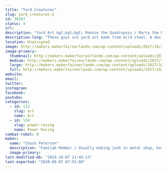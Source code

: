 ```yaml
---
title: "Yard Creatures"
slug: yard_creatures-2
id: 38367
status: 4
url: 
description: "Yard Art &gt;&gt;&gt; Ronnie the Quadropuss / Marty the Mahi / Walter the Pelican"
description-long: "These guys are yard art made from mild steel. A design was drawn in Fusion360. That was loaded into the laser and cut from 1/4\" MDF and plywood to be used as templates for each part. The templates were clamped onto sheets of mild steel. A plasma cutter was used to cut the sheet metal. A couple hours with a grinder and they were ready for steel rods to be MIG welded on so that each piece can be inserted into the ground and stand on their own. I plan on promoting a moderate amount of surface rust before neutralizing it and painting with clear coat for long term protection against further weathering."
location: Unassigned
image: http://makers.makerfaireorlando.com/wp-content/uploads/2017/10/20171013_175715-1024x768.jpg
image-primary:
  thumbnail: http://makers.makerfaireorlando.com/wp-content/uploads/2017/10/20171013_175715-150x150.jpg
  medium: http://makers.makerfaireorlando.com/wp-content/uploads/2017/10/20171013_175715-300x225.jpg
  large: http://makers.makerfaireorlando.com/wp-content/uploads/2017/10/20171013_175715-1024x768.jpg
  full: http://makers.makerfaireorlando.com/wp-content/uploads/2017/10/20171013_175715.jpg
website: 
email: 
twitter: 
instagram: 
facebook: 
youtube: 
categories:
  - id: 112
    slug: art
    name: Art
  - id: 134
    slug: power-racing
    name: Power Racing
combat-robot: 0
maker:
  name: "Chuck Peterson"
  description: "Familab Member / Usually making junk in metal shop, but also tend to spend way too much time with the laser, welder, plasma cutter and wood shop..."
  image-primary: 
last-modified-db: "2019-10-07 21:45:13"
last-exported: "2020-08-07 07:55:00"
---
```

